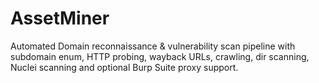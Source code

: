 # AssetMiner
Automated Domain reconnaissance &amp; vulnerability scan pipeline with subdomain enum, HTTP probing, wayback URLs, crawling, dir scanning, Nuclei scanning and optional Burp Suite proxy support.
